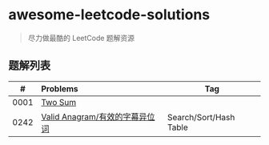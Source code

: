 # awesome-leetcode-solutions

> 尽力做最酷的 LeetCode 题解资源

## 题解列表

|  #   | Problems                                                     | Tag                    |
| :--: | :----------------------------------------------------------- | ---------------------- |
| 0001 | [Two Sum](solutions/0001-two-sum/README.md)                  |                        |
| 0242 | [Valid Anagram/有效的字幕异位词](solutions/0242-two-sum/README.md) | Search/Sort/Hash Table |

